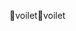 voilet                                                v o i l e t                                                                                               